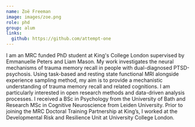 ```yaml
---
name: Zoë Freeman
image: images/zoe.png
role: phd
group: alum
links:
  github: https://github.com/attempt-one
---
```


I am an MRC funded PhD student at King's College London supervised by Emmanuelle Peters and Liam Mason. My work investigates the neural mechanisms of trauma memory recall in people with dual-diagnosed PTSD-psychosis. Using task-based and resting state functional MRI alongside experience sampling method, my aim is to provide a mechanistic understanding of trauma memory recall and related cognitions. I am particularly interested in open research methods and data-driven analysis processes. I received a BSc in Psychology from the University of Bath and Research MSc in Cognitive Neuroscience from Leiden University. Prior to joining the MRC Doctoral Training Partnership at King’s, I worked at the Developmental Risk and Resilience Unit at University College London.
